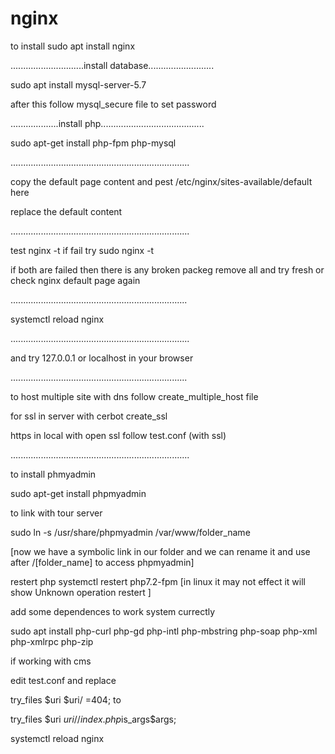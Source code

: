 # nginx
to install
sudo apt install nginx

.............................install database..........................

sudo apt install mysql-server-5.7

after this follow mysql_secure file to set password

...................install php.........................................

sudo apt-get install php-fpm php-mysql

.......................................................................

copy the default page content and pest  /etc/nginx/sites-available/default here

replace the default content

.......................................................................

test nginx -t if fail try sudo nginx -t

if both are failed then there is any broken packeg remove all and try fresh or check nginx default page again 

......................................................................

systemctl reload nginx

.......................................................................

and try 127.0.0.1 or localhost in your browser

......................................................................

to host multiple site with dns follow  create_multiple_host file

for ssl in server with cerbot  create_ssl

https in local with open ssl follow  test.conf (with ssl)

.......................................................................

to install phmyadmin

sudo apt-get install phpmyadmin

to link with tour server 

sudo ln -s /usr/share/phpmyadmin /var/www/folder_name

[now we have a symbolic link in our folder and we can rename it and use after /[folder_name] to access phpmyadmin]

restert  php
systemctl restert php7.2-fpm [in linux it may not effect  it will show Unknown operation restert ]


add some dependences to work system currectly

sudo apt install php-curl php-gd php-intl php-mbstring php-soap php-xml php-xmlrpc php-zip




if working with cms 

edit test.conf and replace

try_files $uri $uri/ =404; to

try_files $uri $uri/ /index.php$is_args$args;

systemctl reload nginx
